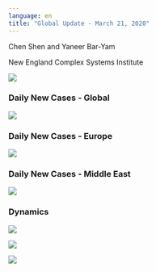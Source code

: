 ```yaml
---
language: en
title: "Global Update - March 21, 2020"
---
```


Chen Shen and Yaneer Bar-Yam

New England Complex Systems Institute

![](/media/5e76bf4699e08453ecf265d6_Capture.JPG)

### Daily New Cases - Global

![](/media/5e76bf842b8e9eba5369db87_Intl_3_21.png)

### Daily New Cases - Europe

![](/media/5e76bfa9dccf7d06e177e710_Intl_3_21a.png)

### Daily New Cases - Middle East

![](/media/5e76bfbe8398eb07a5903d0e_Intl_3_21b.png)

### Dynamics

![](/media/5e76c1ceba8c7652eb87ad4a_Global_3_21.png)

![](/media/5e76bffb5fce156876c2f787_EU_3_21.png)

![](/media/5e76c212c901eaf196fac5f7_ME_3_21.png)
